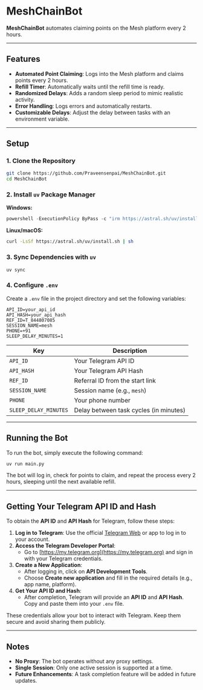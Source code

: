 # MeshChainBot

**MeshChainBot** automates claiming points on the Mesh platform every 2 hours.

---

## Features

- **Automated Point Claiming**: Logs into the Mesh platform and claims points every 2 hours.
- **Refill Timer**: Automatically waits until the refill time is ready.
- **Randomized Delays**: Adds a random sleep period to mimic realistic activity.
- **Error Handling**: Logs errors and automatically restarts.
- **Customizable Delays**: Adjust the delay between tasks with an environment variable.

---

## Setup

### 1. Clone the Repository

```bash
git clone https://github.com/Praveensenpai/MeshChainBot.git
cd MeshChainBot
```

### 2. Install `uv` Package Manager

**Windows:**

```powershell
powershell -ExecutionPolicy ByPass -c "irm https://astral.sh/uv/install.ps1 | iex"
```

**Linux/macOS:**

```bash
curl -LsSf https://astral.sh/uv/install.sh | sh
```

### 3. Sync Dependencies with `uv`

```bash
uv sync
```

### 4. Configure `.env`

Create a `.env` file in the project directory and set the following variables:

```plaintext
API_ID=your_api_id
API_HASH=your_api_hash
REF_ID=T_844807085
SESSION_NAME=mesh
PHONE=+91
SLEEP_DELAY_MINUTES=1
```

| Key                   | Description                            |
| --------------------- | -------------------------------------- |
| `API_ID`              | Your Telegram API ID                   |
| `API_HASH`            | Your Telegram API Hash                 |
| `REF_ID`              | Referral ID from the start link        |
| `SESSION_NAME`        | Session name (e.g., `mesh`)            |
| `PHONE`               | Your phone number                      |
| `SLEEP_DELAY_MINUTES` | Delay between task cycles (in minutes) |

---

## Running the Bot

To run the bot, simply execute the following command:

```bash
uv run main.py
```

The bot will log in, check for points to claim, and repeat the process every 2 hours, sleeping until the next available refill.

---

## Getting Your Telegram API ID and Hash

To obtain the **API ID** and **API Hash** for Telegram, follow these steps:

1. **Log in to Telegram**: Use the official [Telegram Web](https://web.telegram.org/) or app to log in to your account.
2. **Access the Telegram Developer Portal**:
   - Go to [https://my.telegram.org](https://my.telegram.org) and sign in with your Telegram credentials.
3. **Create a New Application**:
   - After logging in, click on **API Development Tools**.
   - Choose **Create new application** and fill in the required details (e.g., app name, platform).
4. **Get Your API ID and Hash**:
   - After completion, Telegram will provide an **API ID** and **API Hash**. Copy and paste them into your `.env` file.

These credentials allow your bot to interact with Telegram. Keep them secure and avoid sharing them publicly.

---

## Notes

- **No Proxy**: The bot operates without any proxy settings.
- **Single Session**: Only one active session is supported at a time.
- **Future Enhancements**: A task completion feature will be added in future updates.
